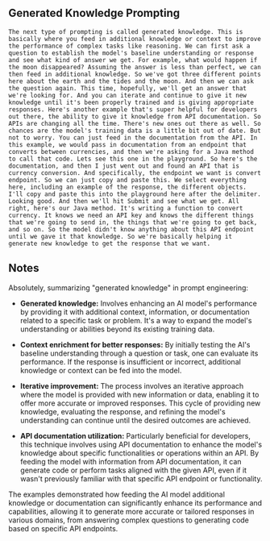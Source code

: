 ## Generated Knowledge Prompting
```
The next type of prompting is called generated knowledge. This is basically where you feed in additional knowledge or context to improve the performance of complex tasks like reasoning. We can first ask a question to establish the model's baseline understanding or response and see what kind of answer we get. For example, what would happen if the moon disappeared? Assuming the answer is less than perfect, we can then feed in additional knowledge. So we've got three different points here about the earth and the tides and the moon. And then we can ask the question again. This time, hopefully, we'll get an answer that we're looking for. And you can iterate and continue to give it new knowledge until it's been properly trained and is giving appropriate responses. Here's another example that's super helpful for developers out there, the ability to give it knowledge from API documentation. So APIs are changing all the time. There's new ones out there as well. So chances are the model's training data is a little bit out of date. But not to worry. You can just feed in the documentation from the API. In this example, we would pass in documentation from an endpoint that converts between currencies, and then we're asking for a Java method to call that code. Lets see this one in the playground. So here's the documentation, and then I just went out and found an API that is currency conversion. And specifically, the endpoint we want is convert endpoint. So we can just copy and paste this. We select everything here, including an example of the response, the different objects. I'll copy and paste this into the playground here after the delimiter. Looking good. And then we'll hit Submit and see what we get. All right, here's our Java method. It's writing a function to convert currency. It knows we need an API key and knows the different things that we're going to send in, the things that we're going to get back, and so on. So the model didn't know anything about this API endpoint until we gave it that knowledge. So we're basically helping it generate new knowledge to get the response that we want.
```

## Notes
Absolutely, summarizing "generated knowledge" in prompt engineering:

- **Generated knowledge:** Involves enhancing an AI model's performance by providing it with additional context, information, or documentation related to a specific task or problem. It's a way to expand the model's understanding or abilities beyond its existing training data.

- **Context enrichment for better responses:** By initially testing the AI's baseline understanding through a question or task, one can evaluate its performance. If the response is insufficient or incorrect, additional knowledge or context can be fed into the model.

- **Iterative improvement:** The process involves an iterative approach where the model is provided with new information or data, enabling it to offer more accurate or improved responses. This cycle of providing new knowledge, evaluating the response, and refining the model's understanding can continue until the desired outcomes are achieved.

- **API documentation utilization:** Particularly beneficial for developers, this technique involves using API documentation to enhance the model's knowledge about specific functionalities or operations within an API. By feeding the model with information from API documentation, it can generate code or perform tasks aligned with the given API, even if it wasn't previously familiar with that specific API endpoint or functionality.

The examples demonstrated how feeding the AI model additional knowledge or documentation can significantly enhance its performance and capabilities, allowing it to generate more accurate or tailored responses in various domains, from answering complex questions to generating code based on specific API endpoints.